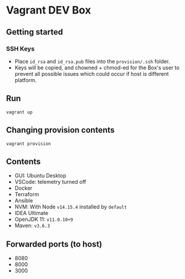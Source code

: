 # Vagrant DEV Box

## Getting started

### SSH Keys
- Place `id_rsa` and `id_rsa.pub` files into the `provision/.ssh` folder.
- Keys will be copied, and chowned + chmod-ed for the Box's user to prevent all possible issues which could occur if host is different platform.

## Run
```
vagrant up
```

## Changing provision contents
```
vagrant provision
```

## Contents
- GUI: Ubuntu Desktop
- VSCode: telemetry turned off
- Docker
- Terraform
- Ansible
- NVM: With Node `v14.15.4` installed by `default`
- IDEA Ultimate
- OpenJDK 11: `v11.0.10+9`
- Maven: `v3.6.3`

## Forwarded ports (to host)
- 8080
- 8000
- 3000
